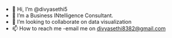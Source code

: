 - 👋 Hi, I’m @divyasethi5
- 👀 I’m a Business INtelligence Consultant.
- 💞️ I’m looking to collaborate on data visualization
- 📫 How to reach me -email me on divyasethi8382@gmail.com

<!---
divyasethi5/divyasethi5 is a ✨ special ✨ repository because its `README.md` (this file) appears on your GitHub profile.
You can click the Preview link to take a look at your changes.
--->
